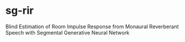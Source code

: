 # sg-rir
Blind Estimation of Room Impulse Response from Monaural Reverberant Speech with Segmental Generative Neural Network
